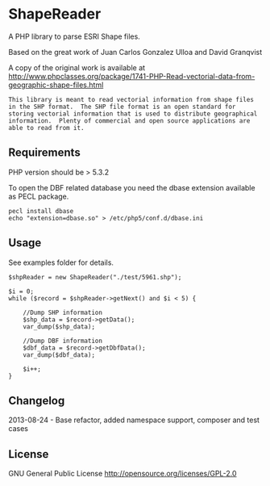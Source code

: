 # ShapeReader 
A PHP library to parse ESRI Shape files.

Based on the great work of Juan Carlos Gonzalez Ulloa and David Granqvist

A copy of the original work is available at http://www.phpclasses.org/package/1741-PHP-Read-vectorial-data-from-geographic-shape-files.html

`This library is meant to read vectorial information from shape files in the SHP format. 
The SHP file format is an open standard for storing vectorial information that is used to distribute geographical information. 
Plenty of commercial and open source applications are able to read from it.`

## Requirements 
PHP version should be > 5.3.2

To open the DBF related database you need the dbase extension available as PECL package.

    pecl install dbase
    echo "extension=dbase.so" > /etc/php5/conf.d/dbase.ini

## Usage 
See examples folder for details.

    $shpReader = new ShapeReader("./test/5961.shp");

    $i = 0;
    while ($record = $shpReader->getNext() and $i < 5) {

        //Dump SHP information
        $shp_data = $record->getData();
        var_dump($shp_data);

        //Dump DBF information
        $dbf_data = $record->getDbfData();
        var_dump($dbf_data);

        $i++;
    }

## Changelog 
2013-08-24 - Base refactor, added namespace support, composer and test cases

## License 
GNU General Public License
http://opensource.org/licenses/GPL-2.0
